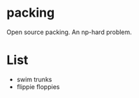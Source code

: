 packing
=======

Open source packing. An np-hard problem.


List
=======

* swim trunks
* flippie floppies
